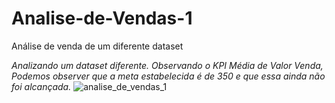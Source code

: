 # Analise-de-Vendas-1
Análise de venda de um diferente dataset

*Analizando um dataset diferente. Observando o KPI Média de Valor Venda, Podemos observer que a meta estabelecida é de 350 e que essa ainda não foi alcançada.*
![analise_de_vendas_1](https://user-images.githubusercontent.com/8195518/220120392-445f14a2-734c-4fca-ac63-fb0b963bbde3.png)
